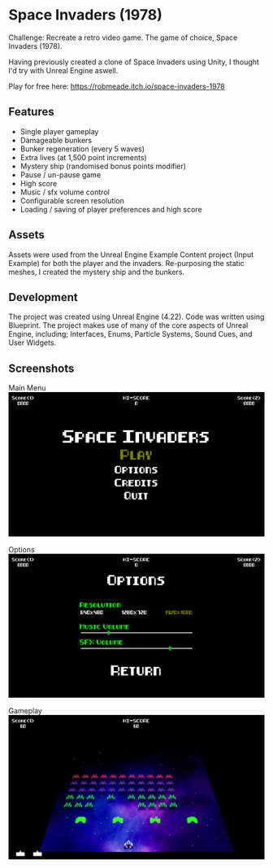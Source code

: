 # Space Invaders (1978)

Challenge: Recreate a retro video game.  The game of choice, Space Invaders (1978).

Having previously created a clone of Space Invaders using Unity, I thought I'd try with Unreal Engine aswell. 

Play for free here: https://robmeade.itch.io/space-invaders-1978

## Features

- Single player gameplay
- Damageable bunkers
- Bunker regeneration (every 5 waves)
- Extra lives (at 1,500 point increments)
- Mystery ship (randomised bonus points modifier)
- Pause / un-pause game
- High score
- Music / sfx volume control
- Configurable screen resolution 
- Loading / saving of player preferences and high score

## Assets
Assets were used from the Unreal Engine Example Content project (Input Example) for both the player and the invaders.  Re-purposing the static meshes, I created the mystery ship and the bunkers.

## Development

The project was created using Unreal Engine (4.22).  Code was written using Blueprint.  The project makes use of many of the core aspects of Unreal Engine, including; Interfaces, Enums, Particle Systems, Sound Cues, and User Widgets.

## Screenshots

Main Menu<br/>
![Main Menu](/Images/MainMenu.PNG)

Options
![Options](/Images/Options.PNG)

Gameplay<br/>
![Gameplay](/Images/Gameplay.PNG)